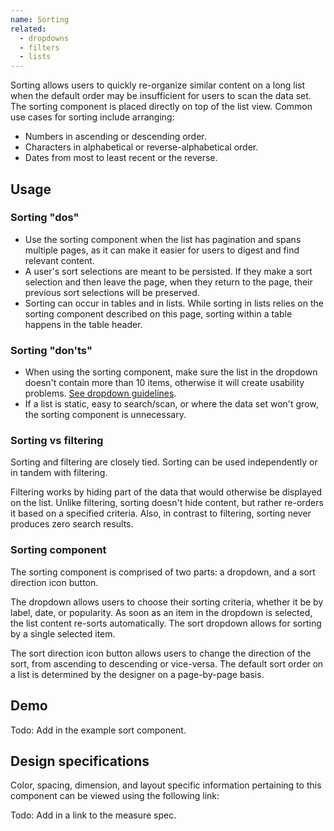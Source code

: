 ```yaml
---
name: Sorting
related:
  - dropdowns
  - filters
  - lists
---
```


Sorting allows users to quickly re-organize similar content on a long list when the default order may be insufficient for users to scan the data set. The sorting component is placed directly on top of the list view. Common use cases for sorting include arranging:

*   Numbers in ascending or descending order.
*   Characters in alphabetical or reverse-alphabetical order.
*   Dates from most to least recent or the reverse.

## Usage

### Sorting "dos"

* Use the sorting component when the list has pagination and spans multiple pages, as it can make it easier for users to digest and find relevant content.
* A user's sort selections are meant to be persisted. If they make a sort selection and then leave the page, when they return to the page, their previous sort selections will be preserved.
* Sorting can occur in tables and in lists. While sorting in lists relies on the sorting component described on this page, sorting within a table happens in the table header.

### Sorting "don'ts"

* When using the sorting component, make sure the list in the dropdown doesn't contain more than 10 items, otherwise it will create usability problems. [See dropdown guidelines](/components/dropdowns). 
* If a list is static, easy to search/scan, or where the data set won't grow, the sorting component is unnecessary.

### Sorting vs filtering

Sorting and filtering are closely tied. Sorting can be used independently or in tandem with filtering.

Filtering works by hiding part of the data that would otherwise be displayed on the list. Unlike filtering, sorting doesn't hide content, but rather re-orders it based on a specified criteria. Also, in contrast to filtering, sorting never produces zero search results. 

### Sorting component

The sorting component is comprised of two parts: a dropdown, and a sort direction icon button.

The dropdown allows users to choose their sorting criteria, whether it be by label, date, or popularity. As soon as an item in the dropdown is selected, the list content re-sorts automatically. The sort dropdown allows for sorting by a single selected item.

The sort direction icon button allows users to change the direction of the sort, from ascending to descending or vice-versa. The default sort order on a list is determined by the designer on a page-by-page basis.

## Demo

Todo: Add in the example sort component.

## Design specifications

Color, spacing, dimension, and layout specific information pertaining to this component can be viewed using the following link:

Todo: Add in a link to the measure spec.
